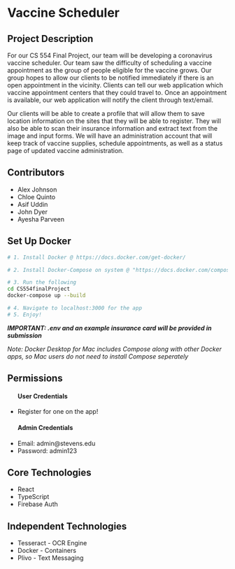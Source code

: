 <h1>Vaccine Scheduler</h1>
<h2>Project Description</h2>
<p>For our CS 554 Final Project, our team will be developing a coronavirus vaccine scheduler. Our team saw the difficulty of scheduling a vaccine appointment as the group of people eligible for the vaccine grows. Our group hopes to allow our clients to be notified immediately if there is an open appointment in the vicinity. Clients can tell our web application which vaccine appointment centers that they could travel to. Once an appointment is available, our web application will notify the client through text/email.</p>
<p>Our clients will be able to create a profile that will allow them to save location information on the sites that they will be able to register. They will also be able to scan their insurance information and extract text from the image and input forms. We will have an administration account that will keep track of vaccine supplies, schedule appointments, as well as a status page of updated vaccine administration. </p>
<h2>Contributors</h2>
<ul>
    <li>Alex Johnson</li>
    <li>Chloe Quinto</li>
    <li>Asif Uddin</li>
    <li>John Dyer</li>
    <li>Ayesha Parveen</li>
</ul>


<h2>Set Up Docker</h2>

```bash
# 1. Install Docker @ https://docs.docker.com/get-docker/

# 2. Install Docker-Compose on system @ "https://docs.docker.com/compose/install/"

# 3. Run the following 
cd CS554finalProject 
docker-compose up --build

# 4. Navigate to localhost:3000 for the app 
# 5. Enjoy!
```

***IMPORTANT: .env and an example insurance card will be provided in submission***

*Note: Docker Desktop for Mac includes Compose along with other Docker apps, so Mac users do not need to install Compose seperately*



<h2>Permissions</h2>
<ul>
<h4>User Credentials</h4>
<li>Register for one on the app!

<h4>Admin Credentials </h4>
<li>Email: admin@stevens.edu
<li>Password: admin123
</ul>


<h2>Core Technologies </h2>
<ul>
<li>React
<li>TypeScript
<li>Firebase Auth
</ul>
<h2>Independent Technologies </h2>
<ul>
<li>Tesseract - OCR Engine
<li>Docker - Containers
<li>Plivo - Text Messaging
</ul>